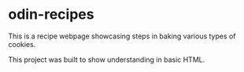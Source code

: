 # odin-recipes

This is a recipe webpage showcasing steps in baking various types of cookies.

This project was built to show understanding in basic HTML.
